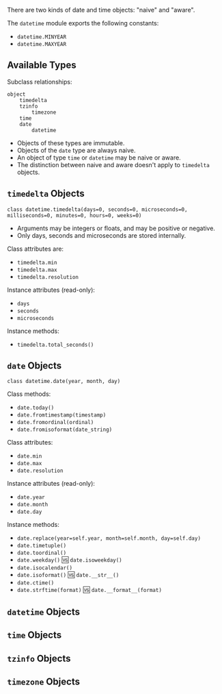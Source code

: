 There are two kinds of date and time objects: "naive" and "aware".

The `datetime` module exports the following constants:

- `datetime.MINYEAR`
- `datetime.MAXYEAR`

## Available Types

Subclass relationships:

```
object
    timedelta
    tzinfo
        timezone
    time
    date
        datetime
```

- Objects of these types are immutable.
- Objects of the `date` type are always naive.
- An object of type `time` or `datetime` may be naive or aware.
- The distinction between naive and aware doesn't apply to `timedelta` objects.

## `timedelta` Objects

```
class datetime.timedelta(days=0, seconds=0, microseconds=0, milliseconds=0, minutes=0, hours=0, weeks=0)
```

- Arguments may be integers or floats, and may be positive or negative.
- Only days, seconds and microseconds are stored internally.

Class attributes are:

- `timedelta.min`
- `timedelta.max`
- `timedelta.resolution`

Instance attributes (read-only):

- `days`
- `seconds`
- `microseconds`

Instance methods:

- `timedelta.total_seconds()`

## `date` Objects

```
class datetime.date(year, month, day)
```

Class methods:

- `date.today()`
- `date.fromtimestamp(timestamp)`
- `date.fromordinal(ordinal)`
- `date.fromisoformat(date_string)`

Class attributes:

- `date.min`
- `date.max`
- `date.resolution`

Instance attributes (read-only):

- `date.year`
- `date.month`
- `date.day`

Instance methods:

- `date.replace(year=self.year, month=self.month, day=self.day)`
- `date.timetuple()`
- `date.toordinal()`
- `date.weekday()` :vs: `date.isoweekday()`
- `date.isocalendar()`
- `date.isoformat()` :vs: `date.__str__()`
- `date.ctime()`
- `date.strftime(format)` :vs: `date.__format__(format)`

## `datetime` Objects

## `time` Objects

## `tzinfo` Objects

## `timezone` Objects
